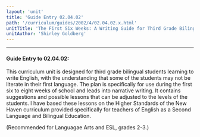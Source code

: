 ```yaml
---
layout: 'unit'
title: 'Guide Entry 02.04.02'
path: '/curriculum/guides/2002/4/02.04.02.x.html'
unitTitle: 'The First Six Weeks: A Writing Guide for Third Grade Bilingual Class'
unitAuthor: 'Shirley Goldberg'
---
```


<body>
<hr/>
 <h4>
  Guide Entry to 02.04.02:
 </h4>
 <p>
  This curriculum unit is designed for third grade bilingual students learning to write English, with the understanding that some of the students may not be literate in their first language. The plan is specifically for use during the first six to eight weeks of school and leads into narrative writing. It contains suggestions and possible lessons that can be adjusted to the levels of the students. I have based these lessons on the Higher Standards of the New Haven curriculum provided specifically for teachers of English as a Second Language and Bilingual Education.
 </p>
<p>
  (Recommended for Languagae Arts and ESL, grades 2-3.)
 </p>

</body>
